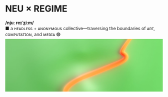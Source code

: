 # NEU × REGIME

**/njuː reɪˈʒiːm/** <br> ■ a ʜᴇᴀᴅʟᴇss + ᴀɴᴏɴʏᴍᴏᴜs collective—traversing the boundaries of ᴀʀᴛ, ᴄᴏᴍᴘᴜᴛᴀᴛɪᴏɴ, and ᴍᴇᴅɪᴀ 🟢
![Tux, the Linux mascot](banner.jpg)

<!---
neuxregime/neuxregime is a ✨ special ✨ repository because its `README.md` (this file) appears on your GitHub profile.
You can click the Preview link to take a look at your changes.
--->
